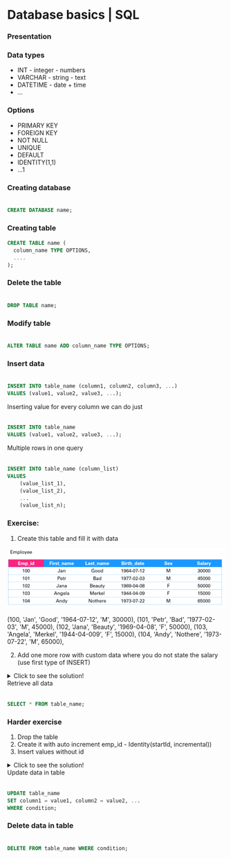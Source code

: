 # Database basics | SQL

### Presentation

### Data types
* INT - integer - numbers
* VARCHAR - string - text
* DATETIME - date + time
* ...

### Options
* PRIMARY KEY
* FOREIGN KEY
* NOT NULL
* UNIQUE
* DEFAULT
* IDENTITY(1,1)
* ...1

### Creating database

```SQL

CREATE DATABASE name;

```

### Creating table

```SQL
CREATE TABLE name (
  column_name TYPE OPTIONS,
  ....
);

```

### Delete the table 

```SQL

DROP TABLE name;

```

### Modify table

```SQL

ALTER TABLE name ADD column_name TYPE OPTIONS;

```

### Insert data
```SQL

INSERT INTO table_name (column1, column2, column3, ...)
VALUES (value1, value2, value3, ...);

```

Inserting value for every column we can do just
```SQL

INSERT INTO table_name
VALUES (value1, value2, value3, ...);

```

Multiple rows in one query 
```SQL

INSERT INTO table_name (column_list)
VALUES
    (value_list_1),
    (value_list_2),
    ...
    (value_list_n);
```

### Exercise:

1. Create this table and fill it with data

![Employee table](Employee_table.png)

(100, 'Jan', 'Good', '1964-07-12', 'M', 30000),
(101, 'Petr', 'Bad', '1977-02-03', 'M', 45000),
(102, 'Jana', 'Beauty', '1969-04-08', 'F', 50000),
(103, 'Angela', 'Merkel', '1944-04-009', 'F', 15000),
(104, 'Andy', 'Nothere', '1973-07-22', 'M', 65000),

2. Add one more row with custom data where you do not state the salary (use first type of INSERT)
	
<details><summary markdown="span">Click to see the solution!</summary>

```SQL

CREATE TABLE Employee (
	emp_id INT PRIMARY KEY,
	first_name VARCHAR(25),
	last_name VARCHAR(25),
	birth_date DATE,
	sex VARCHAR(1),
	salary INT
);

INSERT INTO Employee VALUES
(100, 'Jan', 'Good', '1964-07-12', 'M', 30000),
(101, 'Petr', 'Bad', '1977-02-03', 'M', 45000),
(102, 'Jana', 'Beauty', '1969-04-08', 'F', 50000),
(103, 'Angela', 'Merkel', '1944-04-09', 'F', 15000),
(104, 'Andy', 'Nothere', '1973-07-22', 'M', 65000);

INSERT INTO Employee(emp_id, first_name, last_name, birth_date, sex)
VALUES(105, 'Andy', 'Nothere', '1973-07-22', 'M');

```

</details

### Retrieve all data

```SQL

SELECT * FROM table_name;

```

### Harder exercise

1. Drop the table
2. Create it with auto increment emp_id - Identity(startId, incremental))
3. Insert values without id

<details><summary markdown="span">Click to see the solution!</summary>

```SQL

DROP TABLE Employee;

CREATE TABLE Employee (
	emp_id INT IDENTITY(100,1) PRIMARY KEY,
	first_name VARCHAR(25),
	last_name VARCHAR(25),
	birth_date DATE,
	sex VARCHAR(1),
	salary INT
);

INSERT INTO Employee(first_name, last_name, birth_date, sex, salary)  VALUES
('Jan', 'Good', '1964-07-12', 'M', 30000),
('Petr', 'Bad', '1977-02-03', 'M', 45000),
('Jana', 'Beauty', '1969-04-08', 'F', 50000),
('Angela', 'Merkel', '1944-04-09', 'F', 15000),
('Andy', 'Nothere', '1973-07-22', 'M', 65000);

```

</details

### Update data in table

```SQL

UPDATE table_name
SET column1 = value1, column2 = value2, ...
WHERE condition;

```

### Delete data in table

```SQL

DELETE FROM table_name WHERE condition;

```
